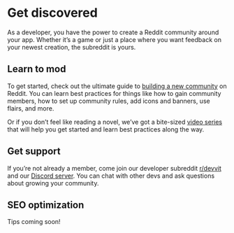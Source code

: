 # Get discovered

As a developer, you have the power to create a Reddit community around your app. Whether it’s a game or just a place where you want feedback on your newest creation, the subreddit is yours.

## Learn to mod

To get started, check out the ultimate guide to [building a new community](https://redditforcommunity.com/ultimate-guide-to-building-a-community-reddit) on Reddit. You can learn best practices for things like how to gain community members, how to set up community rules, add icons and banners, use flairs, and more.

Or if you don’t feel like reading a novel, we’ve got a bite-sized [video series](https://redditforcommunity.com/video-lab-making-your-new-subreddit-100) that will help you get started and learn best practices along the way.

## Get support

If you’re not already a member, come join our developer subreddit [r/devvit](https://developers.reddit.com/docs/help#:~:text=communities!%20Our%20subreddit%2C-,r/devvit,-%2C%20is%20a%20great) and our [Discord server](https://discord.com/invite/R7yu2wh9Qz). You can chat with other devs and ask questions about growing your community.

## SEO optimization

Tips coming soon!
